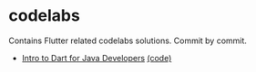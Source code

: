# codelabs

Contains Flutter related codelabs solutions. Commit by commit.

* [Intro to Dart for Java Developers](https://codelabs.developers.google.com/codelabs/from-java-to-dart) [(code)](./from-java-to-dart)
